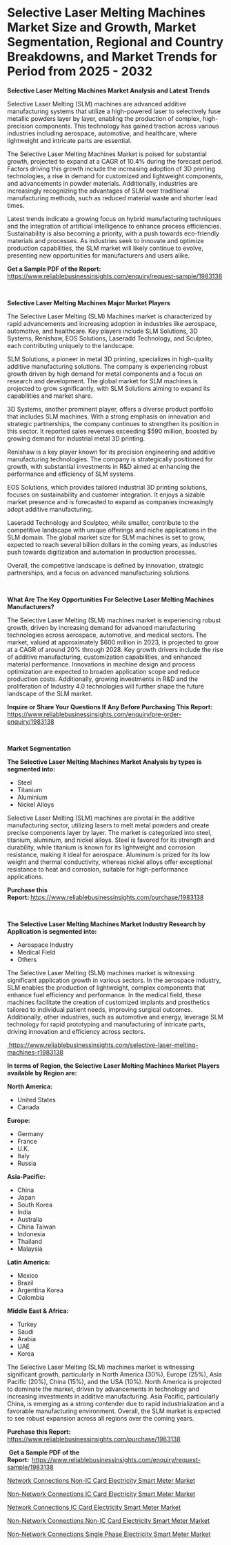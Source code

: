 <p><h1>Selective Laser Melting Machines Market Size and Growth, Market Segmentation, Regional and Country Breakdowns, and Market Trends for Period from 2025 -  2032</h1></p><p><strong>Selective Laser Melting Machines Market Analysis and Latest Trends</strong></p>
<p><p>Selective Laser Melting (SLM) machines are advanced additive manufacturing systems that utilize a high-powered laser to selectively fuse metallic powders layer by layer, enabling the production of complex, high-precision components. This technology has gained traction across various industries including aerospace, automotive, and healthcare, where lightweight and intricate parts are essential.</p><p>The Selective Laser Melting Machines Market is poised for substantial growth, projected to expand at a CAGR of 10.4% during the forecast period. Factors driving this growth include the increasing adoption of 3D printing technologies, a rise in demand for customized and lightweight components, and advancements in powder materials. Additionally, industries are increasingly recognizing the advantages of SLM over traditional manufacturing methods, such as reduced material waste and shorter lead times.</p><p>Latest trends indicate a growing focus on hybrid manufacturing techniques and the integration of artificial intelligence to enhance process efficiencies. Sustainability is also becoming a priority, with a push towards eco-friendly materials and processes. As industries seek to innovate and optimize production capabilities, the SLM market will likely continue to evolve, presenting new opportunities for manufacturers and users alike.</p></p>
<p><strong>Get a Sample PDF of the Report:&nbsp;</strong> <a href="https://www.reliablebusinessinsights.com/enquiry/request-sample/1983138?utm_campaign=62&utm_medium=2&utm_source=Github&utm_content=ia&utm_term=28022025&utm_id=selective-laser-melting-machines">https://www.reliablebusinessinsights.com/enquiry/request-sample/1983138</a></p>
<p>&nbsp;</p>
<p><strong>Selective Laser Melting Machines Major Market Players</strong></p>
<p><p>The Selective Laser Melting (SLM) Machines market is characterized by rapid advancements and increasing adoption in industries like aerospace, automotive, and healthcare. Key players include SLM Solutions, 3D Systems, Renishaw, EOS Solutions, Laseradd Technology, and Sculpteo, each contributing uniquely to the landscape.</p><p>SLM Solutions, a pioneer in metal 3D printing, specializes in high-quality additive manufacturing solutions. The company is experiencing robust growth driven by high demand for metal components and a focus on research and development. The global market for SLM machines is projected to grow significantly, with SLM Solutions aiming to expand its capabilities and market share.</p><p>3D Systems, another prominent player, offers a diverse product portfolio that includes SLM machines. With a strong emphasis on innovation and strategic partnerships, the company continues to strengthen its position in this sector. It reported sales revenues exceeding $590 million, boosted by growing demand for industrial metal 3D printing.</p><p>Renishaw is a key player known for its precision engineering and additive manufacturing technologies. The company is strategically positioned for growth, with substantial investments in R&D aimed at enhancing the performance and efficiency of SLM systems.</p><p>EOS Solutions, which provides tailored industrial 3D printing solutions, focuses on sustainability and customer integration. It enjoys a sizable market presence and is forecasted to expand as companies increasingly adopt additive manufacturing.</p><p>Laseradd Technology and Sculpteo, while smaller, contribute to the competitive landscape with unique offerings and niche applications in the SLM domain. The global market size for SLM machines is set to grow, expected to reach several billion dollars in the coming years, as industries push towards digitization and automation in production processes. </p><p>Overall, the competitive landscape is defined by innovation, strategic partnerships, and a focus on advanced manufacturing solutions.</p></p>
<p>&nbsp;</p>
<p><strong>What Are The Key Opportunities For Selective Laser Melting Machines Manufacturers?</strong></p>
<p><p>The Selective Laser Melting (SLM) machines market is experiencing robust growth, driven by increasing demand for advanced manufacturing technologies across aerospace, automotive, and medical sectors. The market, valued at approximately $600 million in 2023, is projected to grow at a CAGR of around 20% through 2028. Key growth drivers include the rise of additive manufacturing, customization capabilities, and enhanced material performance. Innovations in machine design and process optimization are expected to broaden application scope and reduce production costs. Additionally, growing investments in R&D and the proliferation of Industry 4.0 technologies will further shape the future landscape of the SLM market.</p></p>
<p><strong>Inquire or Share Your Questions If Any Before Purchasing This Report:</strong> <a href="https://www.reliablebusinessinsights.com/enquiry/pre-order-enquiry/1983138?utm_campaign=62&utm_medium=2&utm_source=Github&utm_content=ia&utm_term=28022025&utm_id=selective-laser-melting-machines">https://www.reliablebusinessinsights.com/enquiry/pre-order-enquiry/1983138</a></p>
<p>&nbsp;</p>
<p><strong>Market Segmentation</strong></p>
<p><strong>The Selective Laser Melting Machines Market Analysis by types is segmented into:</strong></p>
<p><ul><li>Steel</li><li>Titanium</li><li>Aluminium</li><li>Nickel Alloys</li></ul></p>
<p><p>Selective Laser Melting (SLM) machines are pivotal in the additive manufacturing sector, utilizing lasers to melt metal powders and create precise components layer by layer. The market is categorized into steel, titanium, aluminum, and nickel alloys. Steel is favored for its strength and durability, while titanium is known for its lightweight and corrosion resistance, making it ideal for aerospace. Aluminum is prized for its low weight and thermal conductivity, whereas nickel alloys offer exceptional resistance to heat and corrosion, suitable for high-performance applications.</p></p>
<p><strong>Purchase this Report:&nbsp;</strong><a href="https://www.reliablebusinessinsights.com/purchase/1983138?utm_campaign=62&utm_medium=2&utm_source=Github&utm_content=ia&utm_term=28022025&utm_id=selective-laser-melting-machines">https://www.reliablebusinessinsights.com/purchase/1983138</a></p>
<p>&nbsp;</p>
<p><strong>The Selective Laser Melting Machines Market Industry Research by Application is segmented into:</strong></p>
<p><ul><li>Aerospace Industry</li><li>Medical Field</li><li>Others</li></ul></p>
<p><p>The Selective Laser Melting (SLM) machines market is witnessing significant application growth in various sectors. In the aerospace industry, SLM enables the production of lightweight, complex components that enhance fuel efficiency and performance. In the medical field, these machines facilitate the creation of customized implants and prosthetics tailored to individual patient needs, improving surgical outcomes. Additionally, other industries, such as automotive and energy, leverage SLM technology for rapid prototyping and manufacturing of intricate parts, driving innovation and efficiency across sectors.</p></p>
<p><a href="https://www.reliablebusinessinsights.com/selective-laser-melting-machines-r1983138?utm_campaign=62&utm_medium=2&utm_source=Github&utm_content=ia&utm_term=28022025&utm_id=selective-laser-melting-machines">&nbsp;https://www.reliablebusinessinsights.com/selective-laser-melting-machines-r1983138</a></p>
<p><strong>In terms of Region, the Selective Laser Melting Machines Market Players available by Region are:</strong></p>
<p>
    <p> <strong> North America: </strong>
        <ul>
            <li>United States</li>
            <li>Canada</li>
        </ul>
        </p> 
    <p> <strong> Europe: </strong>
        <ul>
            <li>Germany</li>
            <li>France</li>
            <li>U.K.</li>
            <li>Italy</li>
            <li>Russia</li>
        </ul>
        </p> 
    <p> <strong> Asia-Pacific: </strong>
        <ul>
            <li>China</li>
            <li>Japan</li>
            <li>South Korea</li>
            <li>India</li>
            <li>Australia</li>
            <li>China Taiwan</li>
            <li>Indonesia</li>
            <li>Thailand</li>
            <li>Malaysia</li>
        </ul>
        </p> 
    <p> <strong> Latin America: </strong>
        <ul>
            <li>Mexico</li>
            <li>Brazil</li>
            <li>Argentina Korea</li>
            <li>Colombia</li>
        </ul>
        </p> 
    <p> <strong> Middle East & Africa: </strong>
        <ul>
            <li>Turkey</li>
            <li>Saudi</li>
            <li>Arabia</li>
            <li>UAE</li>
            <li>Korea</li>
        </ul>
    </p>
    </p>
<p><p>The Selective Laser Melting (SLM) machines market is witnessing significant growth, particularly in North America (30%), Europe (25%), Asia Pacific (20%), China (15%), and the USA (10%). North America is projected to dominate the market, driven by advancements in technology and increasing investments in additive manufacturing. Asia Pacific, particularly China, is emerging as a strong contender due to rapid industrialization and a favorable manufacturing environment. Overall, the SLM market is expected to see robust expansion across all regions over the coming years.</p></p>
<p><strong>Purchase this Report: </strong><a href="https://www.reliablebusinessinsights.com/purchase/1983138?utm_campaign=62&utm_medium=2&utm_source=Github&utm_content=ia&utm_term=28022025&utm_id=selective-laser-melting-machines">https://www.reliablebusinessinsights.com/purchase/1983138</a></p>
<p>&nbsp;<strong>Get a Sample PDF of the Report:&nbsp;&nbsp;</strong><a href="https://www.reliablebusinessinsights.com/enquiry/request-sample/1983138?utm_campaign=62&utm_medium=2&utm_source=Github&utm_content=ia&utm_term=28022025&utm_id=selective-laser-melting-machines">https://www.reliablebusinessinsights.com/enquiry/request-sample/1983138</a></p>
<p><strong></strong></p>
<p><p><a href="https://github.com/wileonie19657/Market-Research-Report-List-1/blob/main/network-connections-non-ic-card-electricity-smart-meter-market.md?utm_campaign=62&utm_medium=2&utm_source=Github&utm_content=ia&utm_term=28022025&utm_id=selective-laser-melting-machines">Network Connections Non-IC Card Electricity Smart Meter Market</a></p><p><a href="https://github.com/waerskracl0l/Market-Research-Report-List-1/blob/main/non-network-connections-ic-card-electricity-smart-meter-market.md?utm_campaign=62&utm_medium=2&utm_source=Github&utm_content=ia&utm_term=28022025&utm_id=selective-laser-melting-machines">Non-Network Connections IC Card Electricity Smart Meter Market</a></p><p><a href="https://github.com/mcfred89/Market-Research-Report-List-1/blob/main/network-connections-ic-card-electricity-smart-meter-market.md?utm_campaign=62&utm_medium=2&utm_source=Github&utm_content=ia&utm_term=28022025&utm_id=selective-laser-melting-machines">Network Connections IC Card Electricity Smart Meter Market</a></p><p><a href="https://github.com/PeterParrish5/Market-Research-Report-List-7/blob/main/non-network-connections-non-ic-card-electricity-smart-meter-market.md?utm_campaign=62&utm_medium=2&utm_source=Github&utm_content=ia&utm_term=28022025&utm_id=selective-laser-melting-machines">Non-Network Connections Non-IC Card Electricity Smart Meter Market</a></p><p><a href="https://github.com/snelldimkeod/Market-Research-Report-List-1/blob/main/non-network-connections-single-phase-electricity-smart-meter-market.md?utm_campaign=62&utm_medium=2&utm_source=Github&utm_content=ia&utm_term=28022025&utm_id=selective-laser-melting-machines">Non-Network Connections Single Phase Electricity Smart Meter Market</a></p></p>